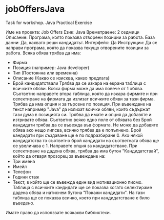 # jobOffersJava
Task for workshop.
Java Practical Exercise

Име на проекта: Job Offers
Език: Java
Времетраене: 2 седмици
Описание: Програма, която показва отворени позиции за работа.
База данни: Да, каквато реши кандидатът.
Интерфейс: Да
Инструкции:
Да се направи програма, която да показва текущо отворените позиции за работа. Всяка
обява трябва да има:
- Фирма
- Позиция (например: Java developer)
- Тип (Постоянна или временна)
- Описание (Какво се изисква, какво предлага)
- Брой кандидатствали
Трябва да се изкара на екрана таблица с всичките обяви. Всяка фирма може да има повече
от 1 обява. Съответно направете втора таблица, която да изкара фирмите и при
селектиране на фирмата да излизат всичките обяви за тази фирма. Трябва да има опция и
за търсене по позиция. При въвеждане на текст например "Java" да излизат всички обяви,
които съдържат тази дума в позицията си. Трябва да имате и опция да добавяте и
изтривате обява. Съответно всяко едно поле от обявата без Брой кандидати трябва да се
въвежда във формата. Не може да добавяте обява ако нещо липсва, всичко трябва да е
попълнено. Брой кандидати при създаване ще е по подразбиране 0. Ако някой
кандидатства то съответно брой кандидати на съответната обява ще се увеличава с 1.
Направете опция за кандидатстване. При селектиране на дадена обява, трябва да има
бутон "Кандидатствай", който да отваря прозорец за въвеждане на:
- Три имена
- Имейл
- Телефон
- Години стаж
- Текст, в който ще се въвежда един вид мотивационно писмо.
Таблица с всичките кандидати ще се показва когато селектираме дадена обява и натиснем
бутона "Покажи кандидати". На тази таблица ще се показва всичко, което при
кандидатстване е било въведено.

Имате право да използвате всякакви библиотеки.

